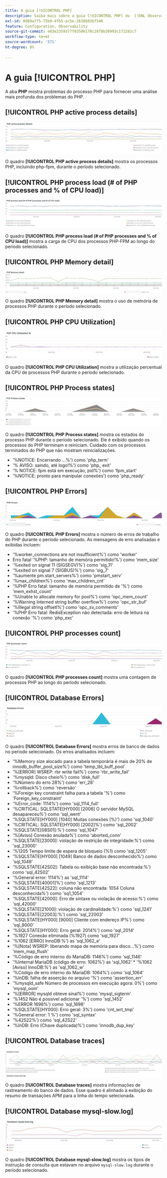 ```yaml
---
title: A guia [!UICONTROL PHP]
description: Saiba mais sobre a guia [!UICONTROL PHP] do  [!DNL Observation for Adobe Commerce].
exl-id: 0989a7f5-75b0-4fb5-ac5e-2618603bf548
feature: Configuration, Observability
source-git-commit: e83e2359377f03506178c28f8b30993c172282c7
workflow-type: tm+mt
source-wordcount: '571'
ht-degree: 0%

---
```


# A guia [!UICONTROL PHP]

A aba **PHP** mostra problemas do processo PHP para fornecer uma análise mais profunda dos problemas do PHP.

## [!UICONTROL PHP active process details]

![Detalhes do processo ativo do PHP](../../assets/tools/php-active-process-details.jpg)

O quadro **[!UICONTROL PHP active process details]** mostra os processos PHP, incluindo php-fpm, durante o período selecionado.

## [!UICONTROL PHP process load (# of PHP processes and % of CPU load)]

![carregamento do processo PHP](../../assets/tools/php-process-load.jpg)

O quadro **[!UICONTROL PHP process load (# of PHP processes and % of CPU load)]** mostra a carga de CPU dos processos PHP-FPM ao longo do período selecionado.

## [!UICONTROL PHP Memory detail]

![detalhes de memória do PHP](../../assets/tools/php-memory-detail.jpg)

O quadro **[!UICONTROL PHP Memory detail]** mostra o uso de memória de processos PHP durante o período selecionado.

## [!UICONTROL PHP CPU Utilization]

![Utilização de CPU do PHP](../../assets/tools/php-cpu-utilization.jpg)

O quadro **[!UICONTROL PHP CPU Utilization]** mostra a utilização percentual da CPU de processos PHP durante o período selecionado.

## [!UICONTROL PHP Process states]

![Estados do processo PHP](../../assets/tools/php-process-states-image-1.jpg)

O quadro **[!UICONTROL PHP Process states]** mostra os estados do processo PHP durante o período selecionado. Ele é exibido quando os processos do PHP terminam e reiniciam. Cuidado com os processos terminados do PHP que não mostram reinicializações.

* &#39;%NOTICE: Encerrando ...%&#39;) como &#39;php_term&#39;
* &#39;% AVISO: saindo, até logo!%&#39;) como &#39;php_ exit&#39;
* &#39;% NOTICE: fpm está em execução, pid%&#39;) como &#39;fpm_start&#39;
* &#39;%NOTICE: pronto para manipular conexões&#39;) como &#39;php_ready&#39;

## [!UICONTROL PHP Errors]

![Erros de PHP](../../assets/tools/php-errors-image-1.jpg)

O quadro **[!UICONTROL PHP Errors]** mostra o número de erros de trabalho do PHP durante o período selecionado. As mensagens de erro analisadas e exibidas incluem:

* &#39;%worker_connections are not insufficient%&#39;) como &#39;worker&#39;
* Erro fatal &#39;%PHP: tamanho de memória permitido!%&#39;) como &#39;mem_size&#39;
* &#39;%exited on signal 11 (SIGSEGV)%&#39;) como &#39;sig_11&#39;
* &#39;%exited on signal 7 (SIGBUS)%&#39;) como &#39;sig_7&#39;
* &#39;%aumente pm.start_servers%&#39;) como &#39;pmstart_serv&#39;
* &#39;%max_children%&#39;) como &#39;max_children_cnt&#39;
* &#39;%PHP Erro fatal: tamanho de memória permitido de &#39;%&#39;) como &#39;mem_exhst_count&#39;
* &#39;%Unable to allocate memory for pool%&#39;) como &#39;opc_mem_count&#39;
* &#39;%Warning Interned string buffer overflow%&#39;) como &#39;opc_str_buf&#39;
* &#39;%Illegal string offsetl%&#39;) como &#39;opc_sv_comments&#39;
* &#39;%PHP Erro fatal: RedisException não detectada: erro de leitura na conexão &#39;%&#39;) como &#39;php_exc&#39;

## [!UICONTROL PHP processes count]

![Contagem de processos PHP](../../assets/tools/php-processes-count.jpg)

O quadro **[!UICONTROL PHP processes count]** mostra uma contagem de processos PHP ao longo do período selecionado.

## [!UICONTROL Database Errors]

![Erros de Banco de Dados](../../assets/tools/php-tab-database-errors.jpg)

O quadro **[!UICONTROL Database Errors]** mostra erros de banco de dados no período selecionado. Os erros analisados incluem:

* &#39;%Memory size alocado para a tabela temporária é mais de 20% de innodb_buffer_pool_size%&#39;) como &#39;temp_tbl_buff_pool&#39;
* &#39;%\[ERROR\] WSREP: rbr write fail%&#39;) como &#39;rbr_write_fail&#39;
* &#39;%mysqld: Disco cheio%&#39;) como &#39;disk_full&#39;
* &#39;%Número do erro 28%&#39;) como &#39;err_28&#39;
* &#39;%rollback%&#39;) como &#39;reversão&#39;
* &#39;%Foreign key constraint falha para a tabela &#39;%&#39;) como &#39;Foreign_key_constraint&#39;
* &#39;%Error_code: 1114%&#39;) como &#39;sql_1114_full&#39;
* &#39;%CRITICAL: SQLSTATE[HY000] [2006] O servidor MySQL desapareceu%&#39;) como &#39;sql_went&#39;
* &#39;%SQLSTATE[HY000] [1040] Muitas conexões (%)&#39;) como &#39;sql_1040&#39;
* &#39;%CRITICAL: SQLSTATE[HY000] [2002]%&#39;) como &#39;sql_2002&#39;
* &#39;%SQLSTATE[08S01]:%&#39;) como &#39;sql_1047&#39;
* &#39;%[Aviso] Conexão anulada%&#39;) como &#39;aborted_conn&#39;
* &#39;%SQLSTATE[23000]: violação de restrição de integridade:%&#39;) como &#39;sql_23000&#39;
* &#39;%1205 Tempo limite de espera de bloqueio (%1) como &#39;sql_1205&#39;
* &#39;%SQLSTATE[HY000] [1049] Banco de dados desconhecido%&#39;) como &#39;sql_1049&#39;
* &#39;%SQLSTATE[42S02]: Tabela ou exibição base não encontrada:%&#39;) como &#39;sql_42S02&#39;
* &#39;%General error: 1114%&#39;) as &#39;sql_1114&#39;
* &#39;%SQLSTATE[40001]%&#39;) como &#39;sql_1213&#39;
* &#39;%SQLSTATE[42S22]: coluna não encontrada: 1054 Coluna desconhecida%&#39;) como &#39;sq1_1054&#39;
* &#39;%SQLSTATE[42000]: Erro de sintaxe ou violação de acesso:%&#39;) como &#39;sql_42000&#39;
* &#39;%SQLSTATE[21000]: violação de cardinalidade:%&#39;) como &#39;sql_1241&#39;
* &#39;%SQLSTATE[22003]:%&#39;) como &#39;sql_22003&#39;
* &#39;%SQLSTATE[HY000] [9000] Cliente com endereço IP%&#39;) como &#39;sql_9000&#39;
* &#39;%SQLSTATE[HY000]: Erro geral: 2014%&#39;) como &#39;sql_2014&#39;
* &#39;%1927 Conexão eliminada (%1927) como &#39;sql_1927&#39;
* &#39;%1062 \[ERRO\] InnoDB:%&#39;) as &#39;sql_1062_e&#39;
* &#39;%[Nota] WSREP: liberando mapa de memória para disco...%&#39;) como &#39;mem_map_flush&#39;
* &#39;%Código de erro interno do MariaDB: 1146%&#39;) como &#39;sql_1146&#39;
* &#39;%Internal MariaDB (código de erro: 1062%&#39;) as &#39;sql_1062&#39; * &#39;%1062 [Aviso] InnoDB:%&#39;) as &#39;sql_1062_w&#39;
* &#39;%Código de erro interno do MariaDB: 1064%&#39;) como &#39;sql_1064&#39;
* &#39;%InDB: falha de asserção no arquivo &#39;%&#39;) como &#39;assertion_err&#39;
* &#39;%mysqld_safe Número de processos em execução agora: 0%&#39;) como &#39;mysql_oom&#39;
* &#39;%\[ERROR\] mysqld obteve sinal%&#39;) como &#39;mysql_sigterm&#39;
* &#39;%1452 Não é possível adicionar &#39;%&#39;) como &#39;sql_1452&#39;
* &#39;%ERROR 1698%&#39;) como &#39;sql_1698&#39;
* &#39;%SQLSTATE[HY000]: Erro geral: 3%&#39;) como &#39;cnt_wrt_tmp&#39;
* &#39;%General error: 1 %&#39;) como &#39;sql_syntax&#39;
* &#39;%42S22%&#39;) como &#39;sql_42S22&#39;
* &#39;%InDB: Erro (Chave duplicada)%&#39;) como &#39;innodb_dup_key&#39;

## [!UICONTROL Database traces]

![Rastreamentos do banco de dados](../../assets/tools/php-tab-database-traces.jpg)

O quadro **[!UICONTROL Database traces]** mostra informações de rastreamento do banco de dados. Esse quadro é alinhado à exibição do resumo de transações APM para a linha do tempo selecionada.

## [!UICONTROL Database mysql-slow.log]

![Banco de dados mysql-slow.log](../../assets/tools/php-tab-database-mysql-slow-log.jpg)

O quadro **[!UICONTROL Database mysql-slow.log]** mostra os tipos de instrução de consulta que estavam no arquivo `mysql-slow.log` durante o período selecionado.
